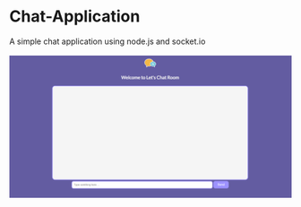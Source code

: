# Chat-Application
A simple chat application using node.js and socket.io
<br><br>
<img src="https://raw.githubusercontent.com/Glitchier/Chat-Application/main/Chat-app-basic/img/img.png">

